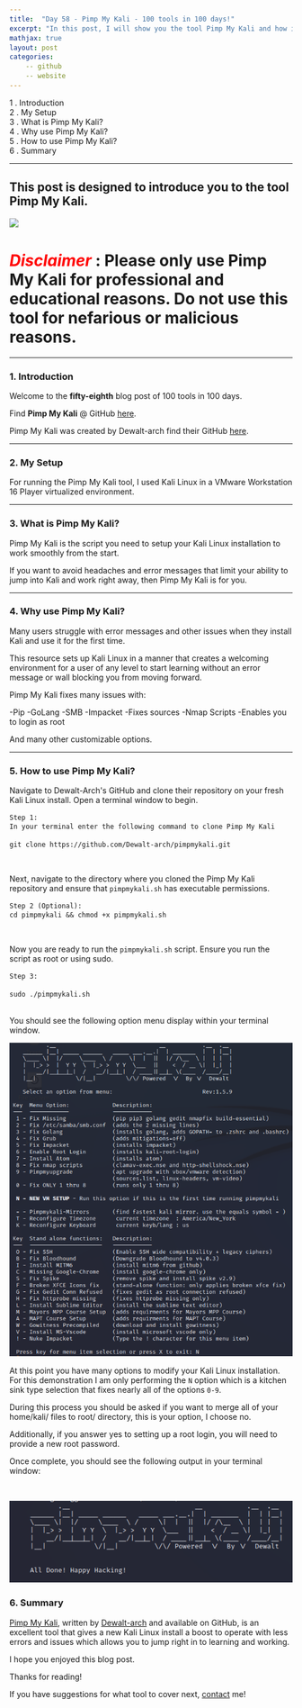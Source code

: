 ```yaml
---
title:  "Day 58 - Pimp My Kali - 100 tools in 100 days!"
excerpt: "In this post, I will show you the tool Pimp My Kali and how it works."
mathjax: true
layout: post
categories:
    -- github
    -- website
---
```


1 . Introduction
<br>
2 . My Setup
<br>
3 . What is Pimp My Kali?
<br>
4 . Why use Pimp My Kali?
<br>
5 . How to use Pimp My Kali?
<br>
6 . Summary

---

## This post is designed to introduce you to the tool Pimp My Kali.

![](https://camo.githubusercontent.com/1d5ddb43a1255fc676811db26ae14b892abca53a751bdb73a393df7f08b51644/68747470733a2f2f692e706f7374696d672e63632f51643956435272642f706d6b313332746b61622e706e67)

# <span style="color:red">***Disclaimer***</span> : **Please only use Pimp My Kali for professional and educational reasons. Do not use this tool for nefarious or malicious reasons.**

---

### 1. **Introduction**

Welcome to the **fifty-eighth** blog post of 100 tools in 100 days.<br> 

Find **Pimp My Kali** @ GitHub [here](https://github.com/Dewalt-arch/pimpmykali).

Pimp My Kali was created by Dewalt-arch find their GitHub [here](https://github.com/Dewalt-arch).


---

### 2. **My Setup**

For running the Pimp My Kali tool, I used Kali Linux in a VMware Workstation 16 Player virtualized environment.

---

### 3. **What is Pimp My Kali?**

Pimp My Kali is the script you need to setup your Kali Linux installation to work smoothly from the start.

If you want to avoid headaches and error messages that limit your ability to jump into Kali and work right away, then Pimp My Kali is for you. 


---

### 4. **Why use Pimp My Kali?**

Many users struggle with error messages and other issues when they install Kali and use it for the first time. 

This resource sets up Kali Linux in a manner that creates a welcoming environment for a user of any level to start learning without an error message or wall blocking you from moving forward. 

Pimp My Kali fixes many issues with:

-Pip
-GoLang
-SMB
-Impacket
-Fixes sources
-Nmap Scripts
-Enables you to login as root

And many other customizable options.

---

### 5. **How to use Pimp My Kali?**

Navigate to Dewalt-Arch's GitHub and clone their repository on your fresh Kali Linux install. Open a terminal window to begin.

    Step 1:
    In your terminal enter the following command to clone Pimp My Kali

    git clone https://github.com/Dewalt-arch/pimpmykali.git

<br>

Next, navigate to the directory where you cloned the Pimp My Kali repository and ensure that `pimpmykali.sh` has executable permissions.
    
    Step 2 (Optional):
    cd pimpmykali && chmod +x pimpmykali.sh

<br> 

Now you are ready to run the `pimpmykali.sh` script. Ensure you run the script as root or using sudo.

    Step 3:
    
    sudo ./pimpmykali.sh

<br>
You should see the following option menu display within your terminal window. 

![](https://raw.githubusercontent.com/matthewomccorkle/matthewomccorkle.github.io/master/_posts/assets/100%20tools/pmk/pmk1.png)

At this point you have many options to modify your Kali Linux installation. For this demonstration I am only performing the `N` option which is a kitchen sink type selection that fixes nearly all of the options `0-9`.

During this process you should be asked if you want to merge all of your home/kali/ files to root/ directory, this is your option, I choose no. 

Additionally, if you answer yes to setting up a root login, you will need to provide a new root password. 

Once complete, you should see the following output in your terminal window:

<br>

![](https://raw.githubusercontent.com/matthewomccorkle/matthewomccorkle.github.io/master/_posts/assets/100%20tools/pmk/pmk2.png)


### 6. **Summary**

[Pimp My Kali](https://github.com/Dewalt-arch/pimpmykali), written by [Dewalt-arch](https://github.com/Dewalt-arch) and available on GitHub, is an excellent tool that gives a new Kali Linux install a boost to operate with less errors and issues which allows you to jump right in to learning and working. 

I hope you enjoyed this blog post.

Thanks for reading!<br>

If you have suggestions for what tool to cover next, [contact](mailto:matthew.o.mccorkle@gmail.com) me!
